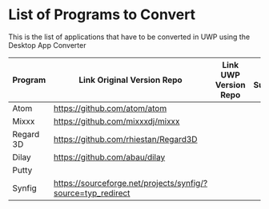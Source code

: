 

# List of Programs to Convert
This is the list of applications that have to be converted in UWP using the Desktop App Converter

| Program | Link Original Version Repo | Link UWP Version Repo | Dial Support | Live Tiles Support | Notifications Support | Cortana Support|
|----------|-------------|------|--------|------|--------|--------|
| Atom | https://github.com/atom/atom | |  | | | |
| Mixxx | https://github.com/mixxxdj/mixxx |  | | | | |
| Regard 3D | https://github.com/rhiestan/Regard3D |  | | | | |
| Dilay| https://github.com/abau/dilay |  | | | | |
| Putty |  |  |  | | | |
| Synfig| https://sourceforge.net/projects/synfig/?source=typ_redirect |  |  | | | |
